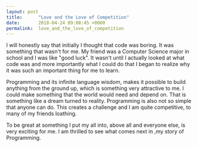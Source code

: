 ```yaml
---
layout: post
title:      "Love and the Love of Competition"
date:       2018-04-24 09:08:45 +0000
permalink:  love_and_the_love_of_competition
---
```



I will honestly say that initially I thought that code was boring. It was something that wasn't for me. My friend was a Computer Science major in school and I was like "good luck". It wasn't until I actually looked at what code was and more importantly what I could do that I began to realize why it was such an important thing for me to learn.

Programming and its infinite language wisdom, makes it possible to build anything from the ground up, which is something very attractive to me. I could make something that the world would need and depend on. That is something like a dream turned to reality. Programming is also not so simple that anyone can do. This creates a challenge and I am quite competitive, to many of my friends loathing. 

To be great at something I put my all into, above all and everyone else, is  very exciting for me. I am thrilled to see what comes next in ,my story of Programming.

